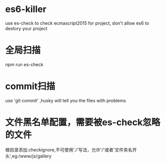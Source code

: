 # es6-killer
use es-check to check ecmascript2015 for project, don't allow es6 to destory your project

# 全局扫描
npm run es-check

# commit扫描
use 'git commit' ,husky will tell you the files with problems

# 文件黑名单配置，需要被es-check忽略的文件
根目录添加.checkignore,不可使用'./'写法，允许'/'或者'文件夹名开头',eg:/www/js/gallery